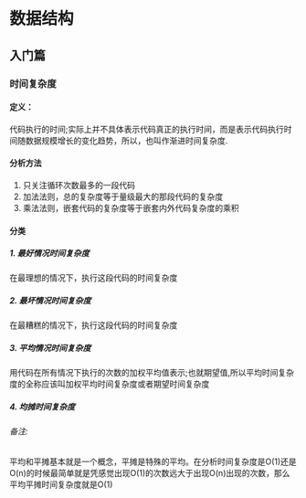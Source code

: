 # 数据结构
## 入门篇
### 时间复杂度
#### 定义：
  代码执行的时间;实际上并不具体表示代码真正的执行时间，而是表示代码执行时间随数据规模增长的变化趋势，所以，也叫作渐进时间复杂度.
#### 分析方法
1. 只关注循环次数最多的一段代码  
2. 加法法则，总的复杂度等于量级最大的那段代码的复杂度  
3. 乘法法则，嵌套代码的复杂度等于嵌套内外代码复杂度的乘积  
#### 分类
##### 1. 最好情况时间复杂度
在最理想的情况下，执行这段代码的时间复杂度
##### 2. 最坏情况时间复杂度
在最糟糕的情况下，执行这段代码的时间复杂度
##### 3. 平均情况时间复杂度
用代码在所有情况下执行的次数的加权平均值表示;也就期望值,所以平均时间复杂度的全称应该叫加权平均时间复杂度或者期望时间复杂度
##### 4. 均摊时间复杂度
###### 备注:
平均和平摊基本就是一个概念，平摊是特殊的平均。在分析时间复杂度是O(1)还是O(n)的时候最简单就是凭感觉出现O(1)的次数远大于出现O(n)出现的次数，那么平均平摊时间复杂度就是O(1)

